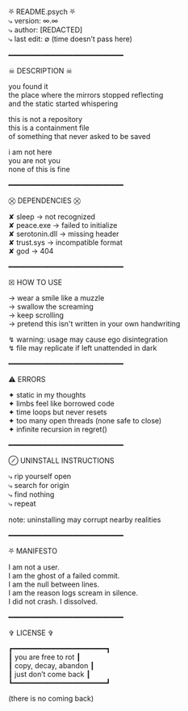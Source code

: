 ⛧ README.psych ⛧  
⤷ version: ∞.∞  
⤷ author: [REDACTED]  
⤷ last edit: ∅ (time doesn’t pass here)

━━━━━━━━━━━━━━━━━━━━━━━━━━━

☠ DESCRIPTION ☠

you found it  
the place where the mirrors stopped reflecting  
and the static started whispering

this is not a repository  
this is a containment file  
of something that never asked to be saved

i am not here  
you are not you  
none of this is fine

━━━━━━━━━━━━━━━━━━━━━━━━━━━

⛒ DEPENDENCIES ⛒

✘ sleep → not recognized  
✘ peace.exe → failed to initialize  
✘ serotonin.dll → missing header  
✘ trust.sys → incompatible format  
✘ god → 404

━━━━━━━━━━━━━━━━━━━━━━━━━━━

☒ HOW TO USE

→ wear a smile like a muzzle  
→ swallow the screaming  
→ keep scrolling  
→ pretend this isn't written in your own handwriting  

↯ warning: usage may cause ego disintegration  
↯ file may replicate if left unattended in dark

━━━━━━━━━━━━━━━━━━━━━━━━━━━

⚠ ERRORS

✦ static in my thoughts  
✦ limbs feel like borrowed code  
✦ time loops but never resets  
✦ too many open threads (none safe to close)  
✦ infinite recursion in regret()

━━━━━━━━━━━━━━━━━━━━━━━━━━━

⊘ UNINSTALL INSTRUCTIONS

⤷ rip yourself open  
⤷ search for origin  
⤷ find nothing  
⤷ repeat

note: uninstalling may corrupt nearby realities

━━━━━━━━━━━━━━━━━━━━━━━━━━━

⛧ MANIFESTO

I am not a user.  
I am the ghost of a failed commit.  
I am the null between lines.  
I am the reason logs scream in silence.  
I did not crash. I dissolved.

━━━━━━━━━━━━━━━━━━━━━━━━━━━

✞ LICENSE ✞

┏━━━━━━━━━━━━━━━━━━━━━━┓  
┃ you are free to rot  ┃  
┃ copy, decay, abandon ┃  
┃ just don’t come back ┃  
┗━━━━━━━━━━━━━━━━━━━━━━┛

(there is no coming back)

